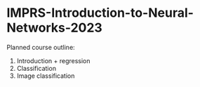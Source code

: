 # IMPRS-Introduction-to-Neural-Networks-2023

Planned course outline:
1. Introduction + regression
2. Classification
3. Image classification
